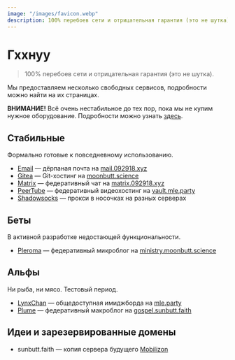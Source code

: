 ```yaml
---
image: "/images/favicon.webp"
description: 100% перебоев сети и отрицательная гарантия (это не шутка).
---
```


# Гххнуу

> 100% перебоев сети и отрицательная гарантия (это не шутка).

Мы предоставляем несколько свободных сервисов, подробности можно найти на их страницах.

**ВНИМАНИЕ!** Всё очень нестабильное до тех пор, пока мы не купим нужное оборудование. Подробности можно узнать [здесь](/ru/donate/#сбор-средств).

## Стабильные

Формально готовые к повседневному использованию.

- [Email](/ru/how/email.md) — дёрпаная почта на [mail.092918.xyz](https://mail.092918.xyz)
- [Gitea](/ru/how/gitea.md) — Git-хостинг на [moonbutt.science](https://moonbutt.science)
- [Matrix](/ru/how/matrix.md) — федеративный чат на [matrix.092918.xyz](https://matrix.092918.xyz)
- [PeerTube](/ru/how/peertube.md) — федеративный видеохостинг на [vault.mle.party](https://vault.mle.party)
- [Shadowsocks](/ru/how/shadowsocks.md) — прокси в носочках на разных серверах

## Беты

В активной разработке недостающей функциональности.

- [Pleroma](/ru/how/pleroma.md) — федеративный микроблог на [ministry.moonbutt.science](https://ministry.moonbutt.science)

## Альфы

Ни рыба, ни мясо. Тестовый период.

- [LynxChan](/ru/how/lynxchan.md) — общедоступная имиджборда на [mle.party](https://mle.party)
- [Plume](/ru/how/plume.md) — федеративный макроблог на [gospel.sunbutt.faith](https://gospel.sunbutt.faith)

## Идеи и зарезервированные домены

- sunbutt.faith — копия сервера будущего [Mobilizon](https://joinmobilizon.org)
